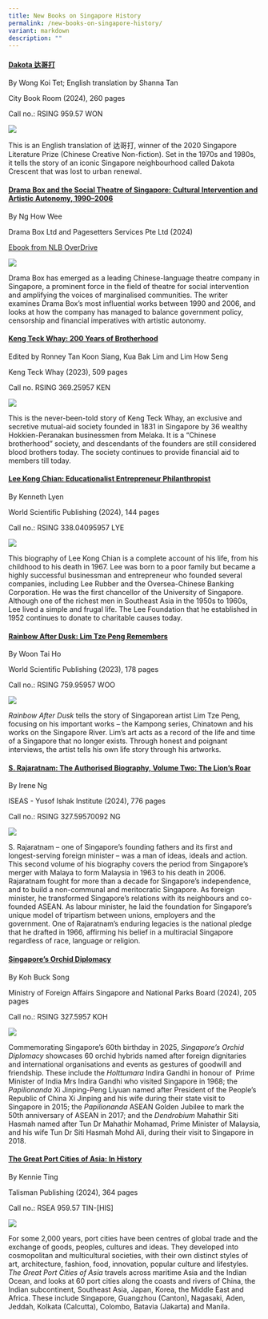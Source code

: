 ```yaml
---
title: New Books on Singapore History
permalink: /new-books-on-singapore-history/
variant: markdown
description: ""
---
```

#### **[Dakota 达哥打 ](https://eservice.nlb.gov.sg/redir/itemdetails?bid=300045968)**
By Wong Koi Tet; English translation by Shanna Tan

City Book Room (2024), 260 pages

Call no.: RSING 959.57 WON  


![](/images/Vol%2020%20Issue%203/New%20Books/books_dakota.jpg)


This is an English translation of 达哥打, winner of the 2020 Singapore Literature Prize (Chinese Creative Non-fiction). Set in the 1970s and 1980s, it tells the story of an iconic Singapore neighbourhood called Dakota Crescent that was lost to urban renewal.



#### **[Drama Box and the Social Theatre of Singapore: Cultural Intervention and Artistic Autonomy, 1990–2006](https://eservice.nlb.gov.sg/redir/itemdetails?bid=300060744)**

By Ng How Wee

Drama Box Ltd and Pagesetters Services Pte Ltd (2024)

[Ebook from NLB OverDrive](https://nlb.overdrive.com/media/10555679)


![](/images/Vol%2020%20Issue%203/New%20Books/books_drama.jpg)


Drama Box has emerged as a leading Chinese-language theatre company in Singapore, a prominent force in the field of theatre for social intervention and amplifying the voices of marginalised communities. The writer examines Drama Box’s most influential works between 1990 and 2006, and looks at how the company has managed to balance government policy, censorship and financial imperatives with artistic autonomy.


#### **[Keng Teck Whay: 200 Years of Brotherhood ](https://eservice.nlb.gov.sg/redir/itemdetails?bid=300056090)**
Edited by Ronney Tan Koon Siang, Kua Bak Lim and Lim How Seng

Keng Teck Whay (2023), 509 pages

Call no. RSING 369.25957 KEN 


![](/images/Vol%2020%20Issue%203/New%20Books/books_keng.jpg)

This is the never-been-told story of Keng Teck Whay, an exclusive and secretive mutual-aid society founded in 1831 in Singapore by 36 wealthy Hokkien-Peranakan businessmen from Melaka. It is a “Chinese brotherhood” society, and descendants of the founders are still considered blood brothers today. The society continues to provide financial aid to members till today.



#### **[Lee Kong Chian: Educationalist Entrepreneur Philanthropist](https://eservice.nlb.gov.sg/redir/itemdetails?bid=300062932)**
By Kenneth Lyen

World Scientific Publishing (2024), 144 pages

Call no.: RSING 338.04095957 LYE 



![](/images/Vol%2020%20Issue%203/New%20Books/books_lee.jpg)


This biography of Lee Kong Chian is a complete account of his life, from his childhood to his death in 1967. Lee was born to a poor family but became a highly successful businessman and entrepreneur who founded several companies, including Lee Rubber and the Oversea-Chinese Banking Corporation. He was the first chancellor of the University of Singapore. Although one of the richest men in Southeast Asia in the 1950s to 1960s, Lee lived a simple and frugal life. The Lee Foundation that he established in 1952 continues to donate to charitable causes today.



#### **[Rainbow After Dusk: Lim Tze Peng Remembers ](https://eservice.nlb.gov.sg/redir/itemdetails?bid=206005549)**

By Woon Tai Ho

World Scientific Publishing (2023), 178 pages

Call no.: RSING 759.95957 WOO


![](/images/Vol%2020%20Issue%203/New%20Books/books_rainbow.jpg)

_Rainbow After Dusk_ tells the story of Singaporean artist Lim Tze Peng, focusing on his important works – the Kampong series, Chinatown and his works on the Singapore River. Lim’s art acts as a record of the life and time of a Singapore that no longer exists. Through honest and poignant interviews, the artist tells his own life story through his artworks.



#### **[S. Rajaratnam: The Authorised Biography, Volume Two: The Lion’s Roar](https://eservice.nlb.gov.sg/redir/itemdetails?bid=300059306)**
By Irene Ng 

ISEAS - Yusof Ishak Institute (2024), 776 pages

Call no.: RSING 327.59570092 NG 
 

![](/images/Vol%2020%20Issue%203/New%20Books/books_rajaratnam.jpg)

S. Rajaratnam – one of Singapore’s founding fathers and its first and longest-serving foreign minister – was a man of ideas, ideals and action. This second volume of his biography covers the period from Singapore’s merger with Malaya to form Malaysia in 1963 to his death in 2006. Rajaratnam fought for more than a decade for Singapore’s independence, and to build a non-communal and meritocratic Singapore. As foreign minister, he transformed Singapore’s relations with its neighbours and co-founded ASEAN. As labour minister, he laid the foundation for Singapore’s unique model of tripartism between unions, employers and the government. One of Rajaratnam’s enduring legacies is the national pledge that he drafted in 1966, affirming his belief in a multiracial Singapore regardless of race, language or religion.



#### **[Singapore’s Orchid Diplomacy](https://eservice.nlb.gov.sg/redir/itemdetails?bid=300039725)**
By Koh Buck Song

Ministry of Foreign Affairs Singapore and National Parks Board (2024), 205 pages

Call no.: RSING 327.5957 KOH


![](/images/Vol%2020%20Issue%203/New%20Books/books_orchid.jpg)

 

Commemorating Singapore’s 60th birthday in 2025, _Singapore’s Orchid Diplomacy_ showcases 60 orchid hybrids named after foreign dignitaries and international organisations and events as gestures of goodwill and friendship. These include the _Holttumara_ Indira Gandhi in honour of  Prime Minister of India Mrs Indira Gandhi who visited Singapore in 1968; the _Papilionanda_ Xi Jinping-Peng Liyuan named after President of the People’s Republic of China Xi Jinping and his wife during their state visit to Singapore in 2015; the _Papilionanda_ ASEAN Golden Jubilee to mark the 50th anniversary of ASEAN in 2017; and the _Dendrobium_ Mahathir Siti Hasmah named after Tun Dr Mahathir Mohamad, Prime Minister of Malaysia, and his wife Tun Dr Siti Hasmah Mohd Ali, during their visit to Singapore in 2018.





#### **[The Great Port Cities of Asia: In History](https://eservice.nlb.gov.sg/redir/itemdetails?bid=300037595)**
By Kennie Ting 

Talisman Publishing (2024), 364 pages

Call no.: RSEA 959.57 TIN-[HIS]



![](/images/Vol%2020%20Issue%203/New%20Books/books_port.jpg)


For some 2,000 years, port cities have been centres of global trade and the exchange of goods, peoples, cultures and ideas. They developed into cosmopolitan and multicultural societies, with their own distinct styles of art, architecture, fashion, food, innovation, popular culture and lifestyles. _The Great Port Cities of Asia_ travels across maritime Asia and the Indian Ocean, and looks at 60 port cities along the coasts and rivers of China, the Indian subcontinent, Southeast Asia, Japan, Korea, the Middle East and Africa. These include Singapore, Guangzhou (Canton), Nagasaki, Aden, Jeddah, Kolkata (Calcutta), Colombo, Batavia (Jakarta) and Manila.
